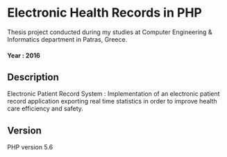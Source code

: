 # Electronic Health Records in PHP

Thesis project conducted during my studies at Computer Engineering & Informatics department in Patras, Greece.
#### Year : 2016

## Description

Electronic Patient Record System : Implementation of an electronic patient record application exporting real time statistics in order to improve health care efficiency and safety.

## Version
PHP version 5.6




